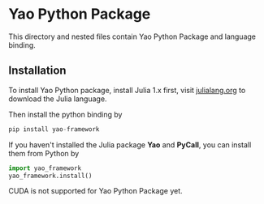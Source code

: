 # Yao Python Package
This directory and nested files contain Yao Python Package and language binding.

## Installation

To install Yao Python package, install Julia 1.x first,
visit [julialang.org](https://julialang.org/) to download
the Julia language.

Then install the python binding by

```python
pip install yao-framework
```

If you haven't installed the Julia package **Yao** and **PyCall**, you can install them from Python by

```python
import yao_framework
yao_framework.install()
```

CUDA is not supported for Yao Python Package yet.
